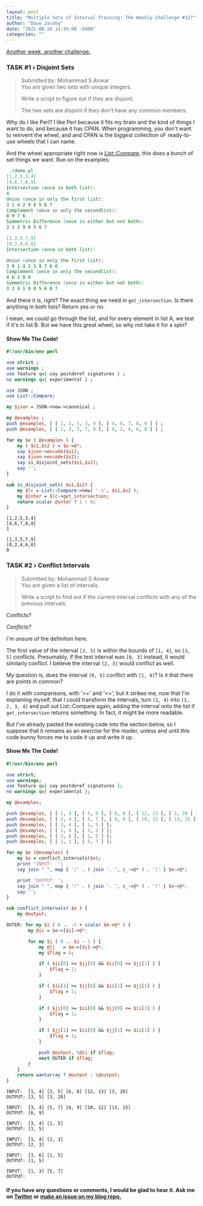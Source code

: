 ```yaml
---
layout: post
title: "Multiple Sets of Interval Training: The Weekly Challenge #127"
author: "Dave Jacoby"
date: "2021-08-24 14:39:00 -0400"
categories: ""
---
```


[Another week, another challenge.](https://theweeklychallenge.org/blog/perl-weekly-challenge-127/)

### TASK #1 › Disjoint Sets

> Submitted by: Mohammad S Anwar  
> You are given two sets with unique integers.
>
> Write a script to figure out if they are disjoint.
>
> The two sets are disjoint if they don’t have any common members.

Why do I like Perl? I like Perl because it fits my brain and the kind of things I want to do, and because it has CPAN. When programming, you don't want to reinvent the wheel, and and CPAN is the biggest collection oF ready-to-use wheels that I can name.

And the wheel appropriate right now is [List::Compare](https://metacpan.org/pod/List::Compare), this does a bunch of set things we want. Run on the examples:

```perl
 ./demo.pl
[1,2,5,3,4]
[4,6,7,8,9]
Intersection (once in both list):
4
Union (once in only the first list):
3 1 4 2 9 8 5 6 7
Complement (once in only the secondlist):
8 9 7 6
Symmetric Difference (once in either but not both):
3 1 2 9 8 5 6 7

[1,3,5,7,9]
[0,2,4,6,8]
Intersection (once in both list):

Union (once in only the first list):
3 9 1 4 2 5 8 7 6 0
Complement (once in only the secondlist):
4 6 2 0 8
Symmetric Difference (once in either but not both):
3 2 4 1 9 8 5 6 0 7
```

And there it is, right? The exact thing we need in `get_intersection`. Is there anything in both lists? Return yes or no.

I mean, we _could_ go through the list, and for every element in list A, we test if it's in list B. But we have this great wheel, so why not take it for a spin?

#### Show Me The Code!

```perl
#!/usr/bin/env perl

use strict ;
use warnings ;
use feature qw{ say postderef signatures } ;
no warnings qw{ experimental } ;

use JSON ;
use List::Compare;

my $json = JSON->new->canonical ;

my @examples ;
push @examples, [ [ 1, 2, 5, 3, 4 ], [ 4, 6, 7, 8, 9 ] ] ;
push @examples, [ [ 1, 3, 5, 7, 9 ], [ 0, 2, 4, 6, 8 ] ] ;

for my $e ( @examples ) {
    my ( $s1,$s2 ) = $e->@*;
    say $json->encode($s1);
    say $json->encode($s2);
    say is_disjoint_sets($s1,$s2);
    say '';
}

sub is_disjoint_sets( $s1,$s2) {
    my $lc = List::Compare->new( '-u', $s1,$s2 );
    my @inter = $lc->get_intersection;
    return scalar @inter ? 1 : 0;
}
```

```text
[1,2,5,3,4]
[4,6,7,8,9]
1

[1,3,5,7,9]
[0,2,4,6,8]
0
```

### TASK #2 › Conflict Intervals

> Submitted by: Mohammad S Anwar  
> You are given a list of intervals.
>
> Write a script to find out if the current interval conflicts with any of the previous intervals.

Conflicts?

_Conflicts?_

I'm unsure of the definition here.

The first value of the interval `[3, 5]` is within the bounds of `[1, 4]`, so `[3, 5]` conflicts. Presumably, if the test interval was `[0, 3]` instead, it would similarly conflict. I believe the interval `[2, 3]` would conflict as well.

My question is, does the interval `[0, 5]` conflict with `[1, 4]`? Is it that there are points in common?

I do it with comparisons, with '>=' and '<=', but it strikes me, now that I'm explaining myself, that I could transform the intervals, turn `[1, 4]` into `[1, 2, 3, 4]` and pull out List::Compare again, adding the interval onto the list if `get_intersection` returns something. In fact, it might be more readable.

But I've already pasted the existing code into the section below, so I suppose that it remains as an exercise for the reader, unless and until this code bunny forces me to code it up and write it up.

#### Show Me The Code!

```perl
#!/usr/bin/env perl

use strict;
use warnings;
use feature qw{ say postderef signatures };
no warnings qw{ experimental };

my @examples;

push @examples, [ [ 1, 4 ], [ 3, 5 ], [ 6, 8 ], [ 12, 13 ], [ 3, 20 ] ];
push @examples, [ [ 3, 4 ], [ 5, 7 ], [ 6, 9 ], [ 10, 12 ], [ 13, 15 ] ];
push @examples, [ [ 3, 4 ], [ 1, 5 ] ];
push @examples, [ [ 1, 4 ], [ 2, 3 ] ];
push @examples, [ [ 3, 6 ], [ 1, 5 ] ];
push @examples, [ [ 1, 3 ], [ 5, 7 ] ];

for my $e (@examples) {
    my $o = conflict_intervals($e);
    print 'INPUT:  ';
    say join " ", map { '[' . ( join ', ', $_->@* ) . ']' } $e->@*;

    print 'OUTPUT: ';
    say join " ", map { '[' . ( join ', ', $_->@* ) . ']' } $o->@*;
    say '';
}

sub conflict_intervals( $e ) {
    my @output;

OUTER: for my $i ( 0 .. -1 + scalar $e->@* ) {
        my @ii = $e->[$i]->@*;

        for my $j ( 0 .. $i - 1 ) {
            my @jj   = $e->[$j]->@*;
            my $flag = 0;

            if ( $ii[0] >= $jj[0] && $ii[0] <= $jj[1] ) {
                $flag = 1;
            }

            if ( $ii[1] >= $jj[0] && $ii[1] <= $jj[1] ) {
                $flag = 1;
            }

            if ( $jj[0] >= $ii[0] && $jj[0] <= $ii[1] ) {
                $flag = 1;
            }

            if ( $jj[1] >= $ii[0] && $jj[1] <= $ii[1] ) {
                $flag = 1;
            }

            push @output, \@ii if $flag;
            next OUTER if $flag;
        }
    }
    return wantarray ? @output : \@output;
}
```

```text
INPUT:  [1, 4] [3, 5] [6, 8] [12, 13] [3, 20]
OUTPUT: [3, 5] [3, 20]

INPUT:  [3, 4] [5, 7] [6, 9] [10, 12] [13, 15]
OUTPUT: [6, 9]

INPUT:  [3, 4] [1, 5]
OUTPUT: [1, 5]

INPUT:  [1, 4] [2, 3]
OUTPUT: [2, 3]

INPUT:  [3, 6] [1, 5]
OUTPUT: [1, 5]

INPUT:  [1, 3] [5, 7]
OUTPUT:
```

#### If you have any questions or comments, I would be glad to hear it. Ask me on [Twitter](https://twitter.com/jacobydave) or [make an issue on my blog repo.](https://github.com/jacoby/jacoby.github.io)

